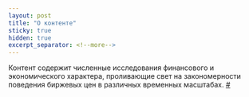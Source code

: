 ```yaml
---
layout: post
title: "О контенте"
sticky: true
hidden: true
excerpt_separator: <!--more-->
---
```


Контент содержит численные исследования финансового и экономического характера, проливающие свет на закономерности поведения биржевых цен в различных временных масштабах.  [#](https://ragve.ru/tags)

<!--more-->









